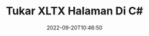 ---
############################# Static ############################
layout: "auto-gen-merger"
date: 2022-09-20T10:46:50
draft: false
otherformats: pps ppsx ppt pptx rtf tex vdx vsdm vsdx vssm vssx vstm vstx vsx vtx xlam

############################# Head ############################
head_title: "Tukar & Tukarkan XLTX Halaman di C#"
head_description: "Tukar & Tukar posisi dua halaman dalam file XLTX di C# menggunakan API penggabungan dokumen."

############################# Header ############################
title: "Tukar XLTX Halaman Di C#"
description: "Tukar XLTX Halaman dengan beberapa baris kode .NET."
bg_image: "https://cms.admin.containerize.com/templates/aspose/App_Themes/V3/images/bg/header1.png"
bg_overlay: false
button:
    enable: true
    icon: "fas fa-arrow-down"
    label: "Unduh Uji Coba Gratis"
    link: "https://downloads.groupdocs.com/merger/net"

############################# SubMenu ############################
submenu:
    enable: true

    left:
        img_alt: "GroupDocs.Merger for .NET"
        image: "https://cms.admin.containerize.com/templates/groupdocs/images/product-logos/90x90-noborder/groupdocs-merger-net.png"
        product: "GroupDocs.Merger"
        platform: ".NET"

    middle:
        button:

            # button loop
            - link: "https://apireference.groupdocs.com/merger/net"
              text: "Referensi API"

            # button loop
            - link: "https://github.com/groupdocs-merger"
              text: "Contoh Kode"

            # button loop
            - link: "https://products.groupdocs.app/merger/family"
              text: "Demo Langsung"

            # button loop
            - link: "https://purchase.groupdocs.com/pricing/merger/net"
              text: "Harga"

    right:
        link_download: "https://downloads.groupdocs.com/merger"
        link_learn: "https://docs.groupdocs.com/merger/net"
        link_buy: "https://purchase.groupdocs.com"

############################# About ############################
about:
    enable: true
    title: "Tentang GroupDocs.Merger for .NET API"
    content: |
        [GroupDocs.Merger for .NET](/id/merger/net/) menawarkan solusi sederhana untuk menggabungkan & memisahkan berbagai format dokumen dengan aman termasuk PDF, Microsoft Office (Word, Excel, PowerPoint , OneNote), OpenDocument, HTML, gambar, dan banyak lainnya dalam aplikasi .NET. Dengan menambahkan hanya beberapa baris kode, lakukan beberapa operasi dokumen seperti memindahkan, menghapus, memutar, menukar, mengekstrak, atau mengubah orientasi halaman di dalam dokumen. API penggabungan dokumen juga mendukung pratinjau halaman dokumen sebagai gambar untuk menganalisis struktur dokumen, pemformatan, dan konten pada halaman.
        
        GroupDocs.Merger API adalah pilihan tepat untuk solusi perusahaan yang membutuhkan fitur pertukaran halaman file. API ini didukung dengan baik di semua sistem operasi dan platform utama termasuk .NET Framework, .NET Standard, .NET Core, Mono.

############################# Steps ############################
steps:
    enable: true
    title_left: "Tukar XLTX Halaman File di .NET"
    content_left: |
        [GroupDocs.Merger for .NET](/id/merger/net/) memudahkan pengembang C# untuk menukar halaman dalam file XLTX dengan menerapkan beberapa langkah mudah .
        
        * Inisialisasi **SwapOptions** untuk menentukan nomor halaman yang akan ditukar.
        * Buat instance baru **Merger** dan teruskan jalur dokumen sumber sebagai parameter konstruktor.
        * Panggil **SwapPages** dan teruskan objek **SwapOptions**.
        * Panggil **Save** dan tentukan jalur file untuk menyimpan dokumen yang dihasilkan.

    title_right: "Persyaratan sistem"
    content_right: |
        GroupDocs.Merger for .NET API didukung di semua platform dan sistem operasi utama. Sebelum menjalankan kode di bawah ini, pastikan Anda telah menginstal prasyarat berikut di sistem Anda.

        * Sistem Operasi: Microsoft Windows, Linux, MacOS
        * Lingkungan Pengembangan: Visual Studio, Xamarin, MonoDevelop
        * Kerangka kerja: .NET Framework, .NET Standard, .NET Core, Mono
        * Unduh versi terbaru GroupDocs.Merger for .NET dari [NuGet](https://www.nuget.org/packages/groupdocs.merger)
         
    code: |
     {{% merger/additional-styles %}}
     {{< merger/code-merger title="Cara menukar halaman file XLTX menggunakan kode contoh C#">}}

        ```csharp    
        // Tukar halaman file XLTX menggunakan GroupDocs.Merger API
        int pageNumber1 = 6;
        int pageNumber2 = 1;

        // Inisialisasi kelas SwapOptions untuk menentukan nomor halaman yang akan ditukar
        SwapOptions swapOptions = new SwapOptions(pageNumber2, pageNumber1);

        // Instansiasi Penggabungan dengan dokumen masukan XLTX
        using (Merger merger = new Merger("input.xltx"))
          {
            // Panggil metode SwapPages dan berikan objek SwapOptions ke sana
            merger.SwapPages(swapOptions);
    
            // Panggil metode Simpan dan berikan jalur file yang diinginkan untuk menyimpan dokumen keluaran
            merger.Save("output.xltx");
          }
        ```
     {{< /merger/code-merger >}}

############################# Demos ############################
demos:
    enable: true
    title: "Demo Langsung - Tukar XLTX Halaman File Online"
    content: |
       Tukar halaman file XLTX sekarang juga dengan mengunjungi situs web [GroupDocs.Merger Live Demo](https://products.groupdocs.app/splitter/swap-pages/xltx).
       Demo langsung memiliki manfaat sebagai berikut.
        
############################# About Formats ############################
about_formats:
    enable: true

############################# More Formats ############################
more_formats:
    enable: true
    title: "Tukar Halaman dari Format File Lain"
    content: |
        .NET mendokumentasikan penggabungan & API pemisahan untuk format file dan gambar. Tukar beberapa format file populer seperti yang dinyatakan di bawah ini.

############################# Back to top ###############################
back_to_top:
    enable: true
---